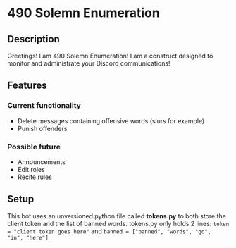 # 490 Solemn Enumeration
## Description
Greetings! I am 490 Solemn Enumeration! I am a construct designed to monitor and administrate your Discord communications!

## Features
### Current functionality
- Delete messages containing offensive words (slurs for example)
- Punish offenders

### Possible future
- Announcements
- Edit roles
- Recite rules

## Setup
This bot uses an unversioned python file called **tokens.py** to both store the client token and the list of banned words.
tokens.py only holds 2 lines: `token = "client token goes here"` and `banned = ["banned", "words", "go", "in", "here"]`
